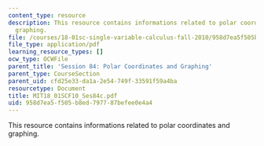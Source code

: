 ```yaml
---
content_type: resource
description: This resource contains informations related to polar coordinates and
  graphing.
file: /courses/18-01sc-single-variable-calculus-fall-2010/958d7ea5f505b8ed797787befee0e4a4_MIT18_01SCF10_Ses84c.pdf
file_type: application/pdf
learning_resource_types: []
ocw_type: OCWFile
parent_title: 'Session 84: Polar Coordinates and Graphing'
parent_type: CourseSection
parent_uid: cfd25e33-da1a-2e54-749f-33591f59a4ba
resourcetype: Document
title: MIT18_01SCF10_Ses84c.pdf
uid: 958d7ea5-f505-b8ed-7977-87befee0e4a4
---
```

This resource contains informations related to polar coordinates and graphing.